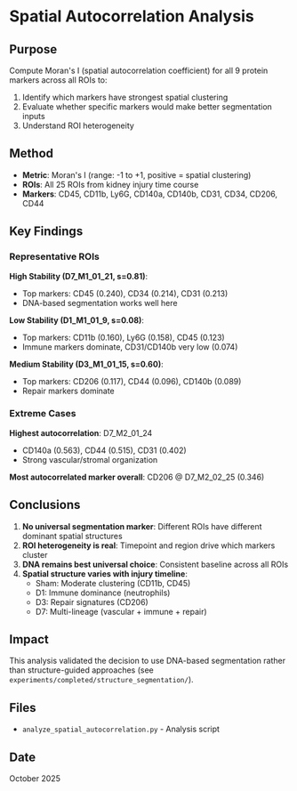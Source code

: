 # Spatial Autocorrelation Analysis

## Purpose
Compute Moran's I (spatial autocorrelation coefficient) for all 9 protein markers across all ROIs to:
1. Identify which markers have strongest spatial clustering
2. Evaluate whether specific markers would make better segmentation inputs
3. Understand ROI heterogeneity

## Method
- **Metric**: Moran's I (range: -1 to +1, positive = spatial clustering)
- **ROIs**: All 25 ROIs from kidney injury time course
- **Markers**: CD45, CD11b, Ly6G, CD140a, CD140b, CD31, CD34, CD206, CD44

## Key Findings

### Representative ROIs

**High Stability (D7_M1_01_21, s=0.81)**:
- Top markers: CD45 (0.240), CD34 (0.214), CD31 (0.213)
- DNA-based segmentation works well here

**Low Stability (D1_M1_01_9, s=0.08)**:
- Top markers: CD11b (0.160), Ly6G (0.158), CD45 (0.123)
- Immune markers dominate, CD31/CD140b very low (0.074)

**Medium Stability (D3_M1_01_15, s=0.60)**:
- Top markers: CD206 (0.117), CD44 (0.096), CD140b (0.089)
- Repair markers dominate

### Extreme Cases
**Highest autocorrelation**: D7_M2_01_24
- CD140a (0.563), CD44 (0.515), CD31 (0.402)
- Strong vascular/stromal organization

**Most autocorrelated marker overall**: CD206 @ D7_M2_02_25 (0.346)

## Conclusions

1. **No universal segmentation marker**: Different ROIs have different dominant spatial structures
2. **ROI heterogeneity is real**: Timepoint and region drive which markers cluster
3. **DNA remains best universal choice**: Consistent baseline across all ROIs
4. **Spatial structure varies with injury timeline**:
   - Sham: Moderate clustering (CD11b, CD45)
   - D1: Immune dominance (neutrophils)
   - D3: Repair signatures (CD206)
   - D7: Multi-lineage (vascular + immune + repair)

## Impact
This analysis validated the decision to use DNA-based segmentation rather than structure-guided approaches (see `experiments/completed/structure_segmentation/`).

## Files
- `analyze_spatial_autocorrelation.py` - Analysis script

## Date
October 2025
